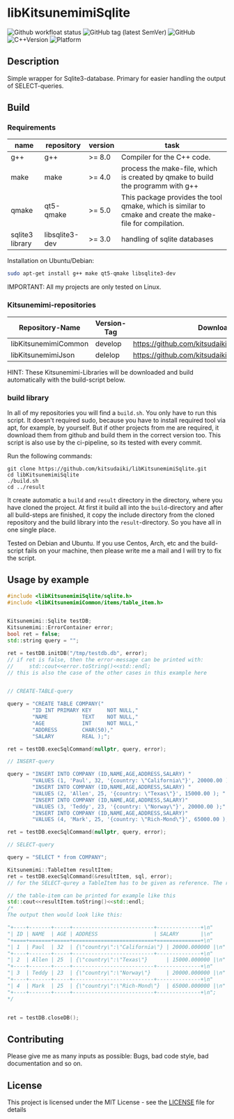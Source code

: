 # libKitsunemimiSqlite

![Github workfloat status](https://img.shields.io/github/actions/workflow/status/kitsudaiki/libKitsunemimiSqlite/build_test.yml?branch=develop&style=flat-square&label=build%20and%20test)
![GitHub tag (latest SemVer)](https://img.shields.io/github/v/tag/kitsudaiki/libKitsunemimiSqlite?label=version&style=flat-square)
![GitHub](https://img.shields.io/github/license/kitsudaiki/libKitsunemimiSqlite?style=flat-square)
![C++Version](https://img.shields.io/badge/c%2B%2B-17-blue?style=flat-square)
![Platform](https://img.shields.io/badge/platform-Linux--x64-lightgrey?style=flat-square)

## Description

Simple wrapper for Sqlite3-database. Primary for easier handling the output of SELECT-queries.

## Build

### Requirements

name | repository | version | task
--- | --- | --- | ---
g++ | g++ | >= 8.0 | Compiler for the C++ code.
make | make | >= 4.0 | process the make-file, which is created by qmake to build the programm with g++
qmake | qt5-qmake | >= 5.0 | This package provides the tool qmake, which is similar to cmake and create the make-file for compilation.
sqlite3 library | libsqlite3-dev | >= 3.0 | handling of sqlite databases

Installation on Ubuntu/Debian:

```bash
sudo apt-get install g++ make qt5-qmake libsqlite3-dev
```

IMPORTANT: All my projects are only tested on Linux.

### Kitsunemimi-repositories

Repository-Name | Version-Tag | Download-Path
--- | --- | ---
libKitsunemimiCommon | develop |  https://github.com/kitsudaiki/libKitsunemimiCommon.git
libKitsunemimiJson| delelop |  https://github.com/kitsudaiki/libKitsunemimiJson.git

HINT: These Kitsunemimi-Libraries will be downloaded and build automatically with the build-script below.

### build library

In all of my repositories you will find a `build.sh`. You only have to run this script. It doesn't required sudo, because you have to install required tool via apt, for example, by yourself. But if other projects from me are required, it download them from github and build them in the correct version too. This script is also use by the ci-pipeline, so its tested with every commit.


Run the following commands:

```
git clone https://github.com/kitsudaiki/libKitsunemimiSqlite.git
cd libKitsunemimiSqlite
./build.sh
cd ../result
```

It create automatic a `build` and `result` directory in the directory, where you have cloned the project. At first it build all into the `build`-directory and after all build-steps are finished, it copy the include directory from the cloned repository and the build library into the `result`-directory. So you have all in one single place.

Tested on Debian and Ubuntu. If you use Centos, Arch, etc and the build-script fails on your machine, then please write me a mail and I will try to fix the script.

## Usage by example

```cpp
#include <libKitsunemimiSqlite/sqlite.h>
#include <libKitsunemimiCommon/items/table_item.h>


Kitsunemimi::Sqlite testDB;
Kitsunemimi::ErrorContainer error;
bool ret = false;
std::string query = "";

ret = testDB.initDB("/tmp/testdb.db", error);
// if ret is false, then the error-message can be printed with:
//     std::cout<<error.toString()<<std::endl;
// this is also the case of the other cases in this example here


// CREATE-TABLE-query

query = "CREATE TABLE COMPANY("
        "ID INT PRIMARY KEY     NOT NULL,"
        "NAME           TEXT    NOT NULL,"
        "AGE            INT     NOT NULL,"
        "ADDRESS        CHAR(50),"
        "SALARY         REAL );";

ret = testDB.execSqlCommand(nullptr, query, error);

// INSERT-query

query = "INSERT INTO COMPANY (ID,NAME,AGE,ADDRESS,SALARY) "
        "VALUES (1, 'Paul', 32, '{country: \"California\"}', 20000.00 ); "
        "INSERT INTO COMPANY (ID,NAME,AGE,ADDRESS,SALARY) "
        "VALUES (2, 'Allen', 25, '{country: \"Texas\"}', 15000.00 ); "
        "INSERT INTO COMPANY (ID,NAME,AGE,ADDRESS,SALARY)"
        "VALUES (3, 'Teddy', 23, '{country: \"Norway\"}', 20000.00 );"
        "INSERT INTO COMPANY (ID,NAME,AGE,ADDRESS,SALARY)"
        "VALUES (4, 'Mark', 25, '{country: \"Rich-Mond\"}', 65000.00 );";

ret = testDB.execSqlCommand(nullptr, query, error);

// SELECT-query

query = "SELECT * from COMPANY";

Kitsunemimi::TableItem resultItem;
ret = testDB.execSqlCommand(&resultItem, sql, error);
// for the SELECT-qurey a TableItem has to be given as reference. The result of the query will be written into this object

// the table-item can be printed for example like this
std::cout<<resultItem.toString()<<std::endl;
/*
The output then would look like this:

"+----+-------+-----+--------------------------+--------------+\n"
"| ID | NAME  | AGE | ADDRESS                  | SALARY       |\n"
"+====+=======+=====+==========================+==============+\n"
"| 1  | Paul  | 32  | {\"country\":\"California\"} | 20000.000000 |\n"
"+----+-------+-----+--------------------------+--------------+\n"
"| 2  | Allen | 25  | {\"country\":\"Texas\"}      | 15000.000000 |\n"
"+----+-------+-----+--------------------------+--------------+\n"
"| 3  | Teddy | 23  | {\"country\":\"Norway\"}     | 20000.000000 |\n"
"+----+-------+-----+--------------------------+--------------+\n"
"| 4  | Mark  | 25  | {\"country\":\"Rich-Mond\"}  | 65000.000000 |\n"
"+----+-------+-----+--------------------------+--------------+\n";
*/


ret = testDB.closeDB();

```

## Contributing

Please give me as many inputs as possible: Bugs, bad code style, bad documentation and so on.

## License

This project is licensed under the MIT License - see the [LICENSE](LICENSE) file for details
